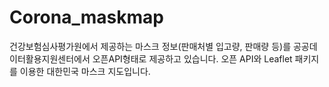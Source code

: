 # Corona_maskmap

건강보험심사평가원에서 제공하는 마스크 정보(판매처별 입고량, 판매량 등)를 공공데이터활용지원센터에서 오픈API형태로 제공하고 있습니다.
오픈 API와 Leaflet 패키지를 이용한 대한민국 마스크 지도입니다.
